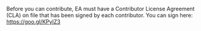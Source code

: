 
Before you can contribute, EA must have a Contributor License Agreement (CLA) on file that has been signed by each contributor.
You can sign here: https://goo.gl/KPylZ3
